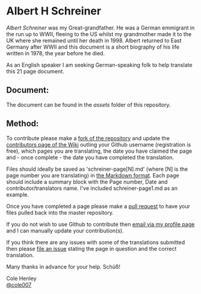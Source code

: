 # Albert H Schreiner

*Albert Schreiner* was my Great-grandfather. He was a German emmigrant in the run up to WWII, fleeing to the US whilst my grandmother made it to the UK where she remained until her death in 1998. Albert returned to East Germany after WWII and this document is a short biography of his life written in 1978, the year before he died.

As an English speaker I am seeking German-speaking folk to help translate this 21 page document.

## Document:

The document can be found in the *assets* folder of this repository.

## Method:

To contribute please make a [fork of the repository](https://help.github.com/articles/fork-a-repo) and update the [contributors page of the Wiki](https://github.com/cole007/schreiner/wiki/Contributors) outling your Github username (registration is free), which pages you are translating, the date you have claimed the page and - once complete - the date you have completed the translation.

Files should ideally be saved as 'schreiner-page[N].md' (where [N] is the page number you are translating) in [the Markdown format](https://github.com/adam-p/markdown-here/wiki/Markdown-Cheatsheet). Each page should include a summary block with the Page number, Date and contributor/translators name. I've included schreiner-page1.md as an example.

Once you have completed a page please make a [pull request](https://help.github.com/articles/using-pull-requests) to have your files pulled back into the master repository.

If you do not wish to use Github to contribute then [email via my profile page](https://github.com/cole007/) and I can manually update your contribution(s).

If you think there are any issues with some of the translations submitted then please [file an issue](https://github.com/cole007/schreiner/issues) stating the page in question and the correct translation. 

Many thanks in advance for your help. Schüß!

Cole Henley  
[@cole007](https://twitter.com/cole007)
